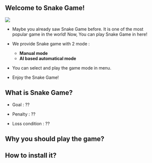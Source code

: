## Welcome to Snake Game!

![](https://github.com/Gomdoree/Snake/blob/master/img/demo_AI_search.gif)

* Maybe you already saw Snake Game before. It is one of the most popular game in the world! Now, You can play Snake Game in here!
* We provide Snake game with 2 mode : 
    * **Manual mode**    
    * **AI based automatical mode**    

* You can select and play the game mode in menu.
* Enjoy the Snake Game!

## What is Snake Game?

- Goal : ??

- Penalty : ??

- Loss condition : ??

## Why you should play the game?

## How to install it?
